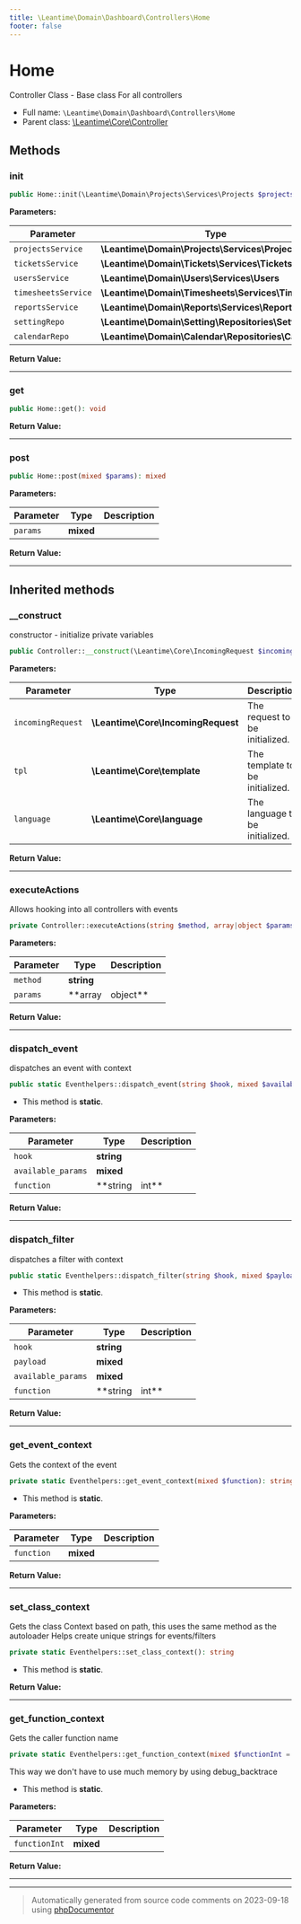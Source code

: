 ```yaml
---
title: \Leantime\Domain\Dashboard\Controllers\Home
footer: false
---
```


# Home

Controller Class - Base class For all controllers



* Full name: `\Leantime\Domain\Dashboard\Controllers\Home`
* Parent class: [\Leantime\Core\Controller](../../../Core/Controller.md)



## Methods

### init



```php
public Home::init(\Leantime\Domain\Projects\Services\Projects $projectsService, \Leantime\Domain\Tickets\Services\Tickets $ticketsService, \Leantime\Domain\Users\Services\Users $usersService, \Leantime\Domain\Timesheets\Services\Timesheets $timesheetsService, \Leantime\Domain\Reports\Services\Reports $reportsService, \Leantime\Domain\Setting\Repositories\Setting $settingRepo, \Leantime\Domain\Calendar\Repositories\Calendar $calendarRepo): mixed
```








**Parameters:**

| Parameter | Type | Description |
|-----------|------|-------------|
| `projectsService` | **\Leantime\Domain\Projects\Services\Projects** |  |
| `ticketsService` | **\Leantime\Domain\Tickets\Services\Tickets** |  |
| `usersService` | **\Leantime\Domain\Users\Services\Users** |  |
| `timesheetsService` | **\Leantime\Domain\Timesheets\Services\Timesheets** |  |
| `reportsService` | **\Leantime\Domain\Reports\Services\Reports** |  |
| `settingRepo` | **\Leantime\Domain\Setting\Repositories\Setting** |  |
| `calendarRepo` | **\Leantime\Domain\Calendar\Repositories\Calendar** |  |


**Return Value:**





---
### get



```php
public Home::get(): void
```









**Return Value:**





---
### post



```php
public Home::post(mixed $params): mixed
```








**Parameters:**

| Parameter | Type | Description |
|-----------|------|-------------|
| `params` | **mixed** |  |


**Return Value:**





---


## Inherited methods

### __construct

constructor - initialize private variables

```php
public Controller::__construct(\Leantime\Core\IncomingRequest $incomingRequest, \Leantime\Core\template $tpl, \Leantime\Core\language $language): self
```








**Parameters:**

| Parameter | Type | Description |
|-----------|------|-------------|
| `incomingRequest` | **\Leantime\Core\IncomingRequest** | The request to be initialized. |
| `tpl` | **\Leantime\Core\template** | The template to be initialized. |
| `language` | **\Leantime\Core\language** | The language to be initialized. |


**Return Value:**





---
### executeActions

Allows hooking into all controllers with events

```php
private Controller::executeActions(string $method, array|object $params): void
```








**Parameters:**

| Parameter | Type | Description |
|-----------|------|-------------|
| `method` | **string** |  |
| `params` | **array|object** |  |


**Return Value:**





---
### dispatch_event

dispatches an event with context

```php
public static Eventhelpers::dispatch_event(string $hook, mixed $available_params = [], string|int $function = null): void
```



* This method is **static**.




**Parameters:**

| Parameter | Type | Description |
|-----------|------|-------------|
| `hook` | **string** |  |
| `available_params` | **mixed** |  |
| `function` | **string|int** |  |


**Return Value:**





---
### dispatch_filter

dispatches a filter with context

```php
public static Eventhelpers::dispatch_filter(string $hook, mixed $payload, mixed $available_params = [], string|int $function = null): mixed
```



* This method is **static**.




**Parameters:**

| Parameter | Type | Description |
|-----------|------|-------------|
| `hook` | **string** |  |
| `payload` | **mixed** |  |
| `available_params` | **mixed** |  |
| `function` | **string|int** |  |


**Return Value:**





---
### get_event_context

Gets the context of the event

```php
private static Eventhelpers::get_event_context(mixed $function): string
```



* This method is **static**.




**Parameters:**

| Parameter | Type | Description |
|-----------|------|-------------|
| `function` | **mixed** |  |


**Return Value:**





---
### set_class_context

Gets the class Context based on path, this uses the same method as the autoloader
Helps create unique strings for events/filters

```php
private static Eventhelpers::set_class_context(): string
```



* This method is **static**.





**Return Value:**





---
### get_function_context

Gets the caller function name

```php
private static Eventhelpers::get_function_context(mixed $functionInt = null): string
```

This way we don't have to use much memory by using debug_backtrace

* This method is **static**.




**Parameters:**

| Parameter | Type | Description |
|-----------|------|-------------|
| `functionInt` | **mixed** |  |


**Return Value:**





---


---
> Automatically generated from source code comments on 2023-09-18 using [phpDocumentor](http://www.phpdoc.org/)
